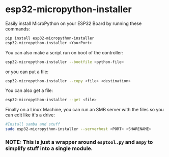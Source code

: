 # esp32-micropython-installer
Easily install MicroPython on your ESP32 Board by running these commands:
```bash
pip install esp32-micropython-installer
esp32-micropython-installer <YourPort>
```
You can also make a script run on boot of the controller:
```bash
esp32-micropython-installer --bootfile <python-file>
```
or you can put a file:
```bash
esp32-micropython-installer --copy <file> <destination>
```
You can also get a file:
```bash
esp32-micropython-installer --get <file>
```

Finally on a Linux Machine, you can run an SMB server with the files so you can edit like it's a drive:
```bash
#Install samba and stuff
sudo esp32-micropython-installer --serverhost <PORT> <SHARENAME>
```

### NOTE: This is just a wrapper around ```esptool.py``` and ```ampy``` to simplify stuff into a single module.

